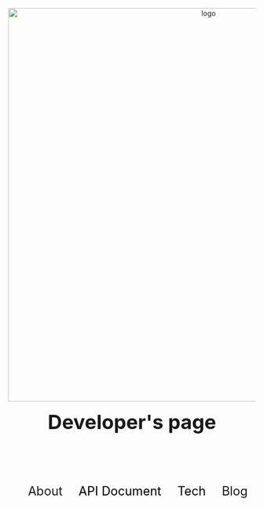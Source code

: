 <style>
h1:nth-child(1){display:none;}
.subject{
  text-align: center;
}
.link {
  text-decoration: none;
  color : black;
}
.box{
  outline-style: solid;
  padding : 20px;
  outline-color : black;
  height : 1000px;
  weight : 100%;
}
.subject{
  font-size : 40px;
  text-align: center;
  margin : 0 0 70px 0;
}

.navbar {
  display: flex;
  justify-content: space-around;
}

.navbar >li{
  display :flex;
  font-size : 25px;
}
</style>
 <center><img width="800px"  alt="logo" src="https://user-images.githubusercontent.com/57890052/139808423-eb478b6d-4d26-4075-8165-c7a75bc9a8a2.png"></center>
 <br/>
<h2 class="subject">Developer's page</h2>
<br/>
<nav>
  <ul class="navbar">
    <li>About</li>
    <li><a class="link" href="https://bold-9.github.io/ownMall">API Document</a></li>
    <li><a class="link" href="https://bold-9.github.io/front-end">Tech</a></li>
    <li>Blog</li>
  </ul>
</nav>
